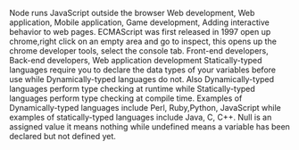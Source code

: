 Node runs JavaScript outside the browser
Web development, Web application, Mobile application, Game development, Adding interactive behavior to web pages.
ECMAScript was first released in 1997
open up chrome,right click on an empty area and go to inspect, this opens up the chrome developer tools, select the console tab.
Front-end developers, Back-end developers, Web application development 
Statically-typed languages require you to declare the data types of your variables before use while Dynamically-typed languages do not. Also Dynamically-typed languages perform type checking at runtime while Statically-typed languages perform type checking at compile time. Examples of Dynamically-typed languages include Perl, Ruby,Python, JavaScript while examples of statically-typed languages include Java, C, C++.
Null is an assigned value it means nothing while undefined means a variable has been declared but not defined yet.